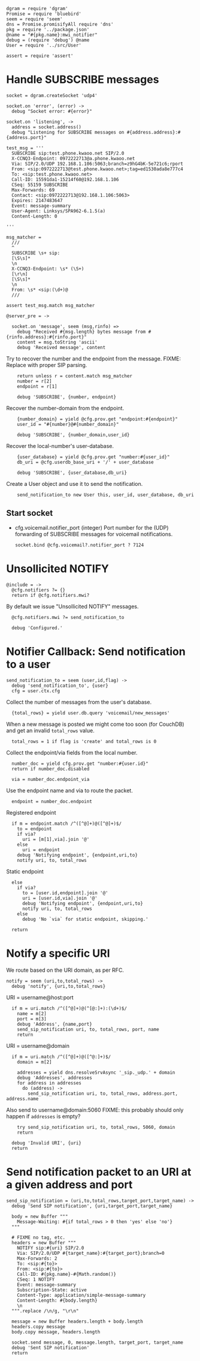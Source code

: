     dgram = require 'dgram'
    Promise = require 'bluebird'
    seem = require 'seem'
    dns = Promise.promisifyAll require 'dns'
    pkg = require '../package.json'
    @name = "#{pkg.name}:mwi_notifier"
    debug = (require 'debug') @name
    User = require '../src/User'

    assert = require 'assert'

Handle SUBSCRIBE messages
=========================

    socket = dgram.createSocket 'udp4'

    socket.on 'error', (error) ->
      debug "Socket error: #{error}"

    socket.on 'listening', ->
      address = socket.address()
      debug "Listening for SUBSCRIBE messages on #{address.address}:#{address.port}"

    test_msg = '''
      SUBSCRIBE sip:test.phone.kwaoo.net SIP/2.0
      X-CCNQ3-Endpoint: 0972222713@a.phone.kwaoo.net
      Via: SIP/2.0/UDP 192.168.1.106:5063;branch=z9hG4bK-5e721c6;rport
      From: <sip:0972222713@test.phone.kwaoo.net>;tag=ed1530ada8e777c4
      To: <sip:test.phone.kwaoo.net>
      Call-ID: 15591da1-15214f60@192.168.1.106
      CSeq: 55159 SUBSCRIBE
      Max-Forwards: 69
      Contact: <sip:0972222713@192.168.1.106:5063>
      Expires: 2147483647
      Event: message-summary
      User-Agent: Linksys/SPA962-6.1.5(a)
      Content-Length: 0

    '''

    msg_matcher =
      ///
      ^
      SUBSCRIBE \s+ sip:
      [\S\s]*
      \n
      X-CCNQ3-Endpoint: \s* (\S+)
      [\r\n]
      [\S\s]*
      \n
      From: \s* <sip:(\d+)@
      ///

    assert test_msg.match msg_matcher

    @server_pre = ->

      socket.on 'message', seem (msg,rinfo) =>
        debug "Received #{msg.length} bytes message from #{rinfo.address}:#{rinfo.port}"
        content = msg.toString 'ascii'
        debug 'Received message', content

Try to recover the number and the endpoint from the message.
FIXME: Replace with proper SIP parsing.

        return unless r = content.match msg_matcher
        number = r[2]
        endpoint = r[1]

        debug 'SUBSCRIBE', {number, endpoint}

Recover the number-domain from the endpoint.

        {number_domain} = yield @cfg.prov.get "endpoint:#{endpoint}"
        user_id = "#{number}@#{number_domain}"

        debug 'SUBSCRIBE', {number_domain,user_id}

Recover the local-number's user-database.

        {user_database} = yield @cfg.prov.get "number:#{user_id}"
        db_uri = @cfg.userdb_base_uri + '/' + user_database

        debug 'SUBSCRIBE', {user_database,db_uri}

Create a User object and use it to send the notification.

        send_notification_to new User this, user_id, user_database, db_uri

Start socket
------------

* cfg.voicemail.notifier_port (integer) Port number for the (UDP) forwarding of SUBSCRIBE messages for voicemail notifications.

      socket.bind @cfg.voicemail?.notifier_port ? 7124


Unsollicited NOTIFY
===================

    @include = ->
      @cfg.notifiers ?= {}
      return if @cfg.notifiers.mwi?

By default we issue "Unsollicited NOTIFY" messages.

      @cfg.notifiers.mwi ?= send_notification_to

      debug 'Configured.'

Notifier Callback: Send notification to a user
==============================================

    send_notification_to = seem (user,id,flag) ->
      debug 'send_notification_to', {user}
      cfg = user.ctx.cfg

Collect the number of messages from the user's database.

      {total_rows} = yield user.db.query 'voicemail/new_messages'

When a new message is posted we might come too soon (for CouchDB) and get an invalid `total_rows` value.

      total_rows = 1 if flag is 'create' and total_rows is 0

Collect the endpoint/via fields from the local number.

      number_doc = yield cfg.prov.get "number:#{user.id}"
      return if number_doc.disabled

      via = number_doc.endpoint_via

Use the endpoint name and via to route the packet.

      endpoint = number_doc.endpoint

Registered endpoint

      if m = endpoint.match /^([^@]+)@([^@]+)$/
        to = endpoint
        if via?
          uri = [m[1],via].join '@'
        else
          uri = endpoint
        debug 'Notifying endpoint', {endpoint,uri,to}
        notify uri, to, total_rows

Static endpoint

      else
        if via?
          to = [user.id,endpoint].join '@'
          uri = [user.id,via].join '@'
          debug 'Notifying endpoint', {endpoint,uri,to}
          notify uri, to, total_rows
        else
          debug 'No `via` for static endpoint, skipping.'

      return

Notify a specific URI
=====================

We route based on the URI domain, as per RFC.

    notify = seem (uri,to,total_rows) ->
      debug 'notify', {uri,to,total_rows}

URI = username@host:port

      if m = uri.match /^([^@]+)@(^[@:]+):(\d+)$/
        name = m[2]
        port = m[3]
        debug 'Address', {name,port}
        send_sip_notification uri, to, total_rows, port, name
        return

URI = username@domain

      if m = uri.match /^([^@]+)@([^@:]+)$/
        domain = m[2]

        addresses = yield dns.resolveSrvAsync '_sip._udp.' + domain
        debug 'Addresses', addresses
        for address in addresses
          do (address) ->
            send_sip_notification uri, to, total_rows, address.port, address.name

Also send to username@domain:5060
FIXME: this probably should only happen if `addresses` is empty?

        try send_sip_notification uri, to, total_rows, 5060, domain
        return

      debug 'Invalid URI', {uri}
      return

Send notification packet to an URI at a given address and port
==============================================================

    send_sip_notification = (uri,to,total_rows,target_port,target_name) ->
      debug 'Send SIP notification', {uri,target_port,target_name}

      body = new Buffer """
        Message-Waiting: #{if total_rows > 0 then 'yes' else 'no'}
      """

      # FIXME no tag, etc.
      headers = new Buffer """
        NOTIFY sip:#{uri} SIP/2.0
        Via: SIP/2.0/UDP #{target_name}:#{target_port};branch=0
        Max-Forwards: 2
        To: <sip:#{to}>
        From: <sip:#{to}>
        Call-ID: #{pkg.name}-#{Math.random()}
        CSeq: 1 NOTIFY
        Event: message-summary
        Subscription-State: active
        Content-Type: application/simple-message-summary
        Content-Length: #{body.length}
        \n
      """.replace /\n/g, "\r\n"

      message = new Buffer headers.length + body.length
      headers.copy message
      body.copy message, headers.length

      socket.send message, 0, message.length, target_port, target_name
      debug 'Sent SIP notification'
      return
